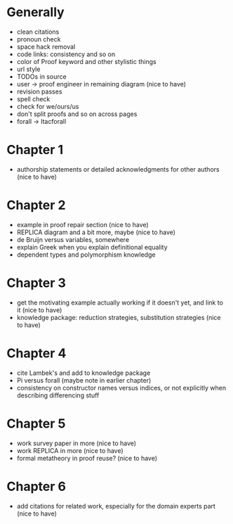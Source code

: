 

# Generally

- clean citations
- pronoun check
- space hack removal
- code links: consistency and so on
- color of Proof keyword and other stylistic things
- url style
- TODOs in source
- user -> proof engineer in remaining diagram (nice to have)
- revision passes
- spell check
- check for we/ours/us
- don't split proofs and so on across pages
- forall -> ltacforall

# Chapter 1

- authorship statements or detailed acknowledgments for other authors (nice to have)

# Chapter 2

- example in proof repair section (nice to have)
- REPLICA diagram and a bit more, maybe (nice to have)
- de Bruijn versus variables, somewhere
- explain Greek when you explain definitional equality
- dependent types and polymorphism knowledge

# Chapter 3

- get the motivating example actually working if it doesn't yet, and link to it (nice to have)
- knowledge package: reduction strategies, substitution strategies (nice to have)

# Chapter 4

- cite Lambek's and add to knowledge package
- Pi versus forall (maybe note in earlier chapter)
- consistency on constructor names versus indices, or not explicitly when describing differencing stuff

# Chapter 5

- work survey paper in more (nice to have)
- work REPLICA in more (nice to have)
- formal metatheory in proof reuse? (nice to have)

# Chapter 6

- add citations for related work, especially for the domain experts part (nice to have)

